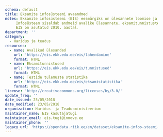 ```yaml
---
schema: default
title: Eksamite infosüsteemi avaandmed
notes: Eksamite infosüsteemi (EIS) eesmärgiks on ülesannete loomise ja haldamise, lõpueksamite tööde koostamise ja kättesaadavaks tegemise ning lõpueksamite sooritamise ja standardiseeritud hindamise tagamine.
     Infosüsteem sisaldab andmeid avalike ülesannete, eksamitunnistuste ja testide tulemuste statistika kohta.
     EIS on asutatud 2010. aastal.
department: ''
category:
  - Haridus ja teadus
resources:
  - name: Avalikud ülesanded
    url: 'https://eis.ekk.edu.ee/eis/lahendamine'
    format: HTML
  - name: Eksamitunnistused
    url: 'https://eis.ekk.edu.ee/eis/tunnistused'
    format: HTML
  - name: Testide tulemuste statistika
    url: 'https://eis.ekk.edu.ee/eis/eksamistatistika'
    format: HTML
license: 'http://creativecommons.org/licenses/by/3.0/'
update_freq: ''
date_issued: 23/05/2018
date_modified: 23/05/2018
organization: Haridus- ja Teadusministeerium
maintainer_name: EIS kasutajatugi
maintainer_email: eis.tugi@innove.ee
maintainer_phone: ''
legacy_url: 'https://opendata.riik.ee/en/dataset/eksamite-infos-steemi-avaandmed'
---
```

